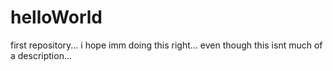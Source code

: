 # helloWorld
first repository... i hope imm doing this right... even though this isnt much of a description...

